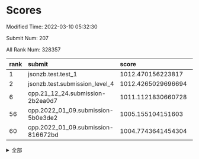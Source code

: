 # Scores

Modified Time: 2022-03-10 05:32:30

Submit Num: 207

All Rank Num: 328357

| rank |               submit               |       score        |       sigma        | pk_num |
| :--- | :--------------------------------- | :----------------- | :----------------- | :----- |
| 1    | jsonzb.test.test_1                 | 1012.470156223817  | 0.7893746729977567 | 6346   |
| 2    | jsonzb.test.submission_level_4     | 1012.4265029696694 | 0.7924702272787971 | 6342   |
| 6    | cpp.21_12_24.submission-2b2ea0d7   | 1011.1121830660728 | 0.7771944276576479 | 6348   |
| 56   | cpp.2022_01_09.submission-5b0e3de2 | 1005.155104151603  | 0.7190082058680983 | 6346   |
| 60   | cpp.2022_01_09.submission-816672bd | 1004.7743641454304 | 0.6981085589443717 | 6348   |


<details>
<summary>全部</summary>

| rank |                 submit                 |       score        |       sigma        | pk_num |
| :--- | :------------------------------------- | :----------------- | :----------------- | :----- |
| 1    | jsonzb.test.test_1                     | 1012.470156223817  | 0.7893746729977567 | 6346   |
| 2    | jsonzb.test.submission_level_4         | 1012.4265029696694 | 0.7924702272787971 | 6342   |
| 3    | gobigger.level_3.submission_level_3_5  | 1011.7466050531581 | 0.7782397096059878 | 6341   |
| 4    | gobigger.level_3.submission_level_3_24 | 1011.5621381920984 | 0.7933547556884328 | 6344   |
| 5    | gobigger.level_3.submission_level_3_17 | 1011.261872400611  | 0.7643926730990476 | 6347   |
| 6    | cpp.21_12_24.submission-2b2ea0d7       | 1011.1121830660728 | 0.7771944276576479 | 6348   |
| 7    | gobigger.level_3.submission_level_3_23 | 1010.8849822185143 | 0.7477449718946649 | 6345   |
| 8    | gobigger.level_3.submission_level_3_25 | 1010.8280267756516 | 0.7759566642061554 | 6343   |
| 9    | gobigger.level_3.submission_level_3_4  | 1010.8181090884866 | 0.772543160504563  | 6348   |
| 10   | gobigger.level_3.submission_level_3_1  | 1010.778356999103  | 0.770364863265465  | 6339   |
| 11   | gobigger.level_3.submission_level_3_28 | 1010.6026630321062 | 0.7538388188630701 | 6344   |
| 12   | gobigger.level_3.submission_level_3_37 | 1010.5982862135304 | 0.7554552271378389 | 6345   |
| 13   | gobigger.level_3.submission_level_3_0  | 1010.4842373377352 | 0.7524885367418838 | 6347   |
| 14   | gobigger.level_3.submission_level_3_44 | 1010.4659275514034 | 0.7552902656945567 | 6345   |
| 15   | gobigger.level_3.submission_level_3_19 | 1010.4422643882023 | 0.753390622602589  | 6343   |
| 16   | gobigger.level_3.submission_level_3_16 | 1010.4300567798258 | 0.744238742009573  | 6349   |
| 17   | gobigger.level_3.submission_level_3_20 | 1010.4277343683758 | 0.774947129858184  | 6337   |
| 18   | gobigger.level_3.submission_level_3_49 | 1010.4114928085542 | 0.7432457555990385 | 6346   |
| 19   | gobigger.level_3.submission_level_3_46 | 1010.396642954912  | 0.7576216918386668 | 6347   |
| 20   | gobigger.level_3.submission_level_3_43 | 1010.1399687113415 | 0.7836643134338571 | 6341   |
| 21   | gobigger.level_3.submission_level_3_31 | 1010.1017730748831 | 0.7454130328012148 | 6344   |
| 22   | gobigger.level_3.submission_level_3_15 | 1010.0547827359496 | 0.7526759743503594 | 6347   |
| 23   | gobigger.level_3.submission_level_3_6  | 1010.0032976524664 | 0.7509124760832296 | 6347   |
| 24   | gobigger.level_3.submission_level_3_8  | 1009.9939396815876 | 0.7393899869489288 | 6347   |
| 25   | gobigger.level_3.submission_level_3_2  | 1009.9794842261388 | 0.7755044647546722 | 6347   |
| 26   | gobigger.level_3.submission_level_3_36 | 1009.9733765286923 | 0.7602678047310925 | 6343   |
| 27   | gobigger.level_3.submission_level_3_14 | 1009.9562820437769 | 0.7626109671246489 | 6345   |
| 28   | gobigger.level_3.submission_level_3_9  | 1009.8308657915144 | 0.7512922530518193 | 6347   |
| 29   | gobigger.level_3.submission_level_3_48 | 1009.8198705490224 | 0.7598513400441756 | 6341   |
| 30   | gobigger.level_3.submission_level_3_33 | 1009.7988592260017 | 0.7690807499245713 | 6346   |
| 31   | gobigger.level_3.submission_level_3_27 | 1009.7869283017219 | 0.7547593788995786 | 6348   |
| 32   | gobigger.level_3.submission_level_3_41 | 1009.7285974005586 | 0.7505170115304653 | 6348   |
| 33   | gobigger.level_3.submission_level_3_26 | 1009.6713399635215 | 0.7348996260422874 | 6343   |
| 34   | gobigger.level_3.submission_level_3_21 | 1009.5179158474218 | 0.759937302940254  | 6348   |
| 35   | gobigger.level_3.submission_level_3_12 | 1009.5031414563194 | 0.7644013995065843 | 6346   |
| 36   | gobigger.level_3.submission_level_3_32 | 1009.4982012097068 | 0.772792148176376  | 6346   |
| 37   | gobigger.level_3.submission_level_3_45 | 1009.4927479714333 | 0.7563354633943317 | 6347   |
| 38   | gobigger.level_3.submission_level_3_29 | 1009.4700350604292 | 0.7649430297780274 | 6344   |
| 39   | gobigger.level_3.submission_level_3_34 | 1009.3846550293745 | 0.7341286043416501 | 6340   |
| 40   | gobigger.level_3.submission_level_3_39 | 1009.3542881858593 | 0.7591126394423359 | 6348   |
| 41   | gobigger.level_3.submission_level_3_30 | 1009.3190617798284 | 0.7551110067355074 | 6349   |
| 42   | gobigger.level_3.submission_level_3_47 | 1009.3002705819571 | 0.7305476037841997 | 6345   |
| 43   | gobigger.level_3.submission_level_3_7  | 1009.1471301152834 | 0.7490247775831697 | 6349   |
| 44   | gobigger.level_3.submission_level_3_42 | 1009.134811878212  | 0.7437721388148812 | 6348   |
| 45   | gobigger.level_3.submission_level_3_13 | 1009.1041739665642 | 0.7428527271506421 | 6343   |
| 46   | gobigger.level_3.submission_level_3_10 | 1009.0490817227452 | 0.7492139733967708 | 6343   |
| 47   | gobigger.level_3.submission_level_3_22 | 1009.0350449657609 | 0.749619726469401  | 6344   |
| 48   | gobigger.level_3.submission_level_3_40 | 1008.9865682880106 | 0.7609694823838509 | 6346   |
| 49   | gobigger.level_3.submission_level_3_35 | 1008.764449096703  | 0.7387566639593554 | 6342   |
| 50   | gobigger.level_3.submission_level_3_3  | 1008.7194338832721 | 0.7410588613011354 | 6343   |
| 51   | gobigger.level_3.submission_level_3_18 | 1008.644785047063  | 0.7374140306857189 | 6346   |
| 52   | gobigger.level_3.submission_level_3_38 | 1008.6041698228516 | 0.7478866985197314 | 6346   |
| 53   | gobigger.level_3.submission_level_3_11 | 1008.1661689643729 | 0.7465039395892664 | 6344   |
| 54   | gobigger.level_1.submission_level_1_39 | 1005.8493133315754 | 0.7243295724076627 | 6340   |
| 55   | gobigger.level_1.submission_level_1_19 | 1005.1631602790341 | 0.7167075151450919 | 6345   |
| 56   | cpp.2022_01_09.submission-5b0e3de2     | 1005.155104151603  | 0.7190082058680983 | 6346   |
| 57   | gobigger.level_1.submission_level_1_16 | 1004.9446475444328 | 0.7200457969509181 | 6347   |
| 58   | gobigger.level_1.submission_level_1_4  | 1004.8433321519537 | 0.7155180627850721 | 6345   |
| 59   | gobigger.level_1.submission_level_1_46 | 1004.8093528916041 | 0.7151268343350096 | 6341   |
| 60   | cpp.2022_01_09.submission-816672bd     | 1004.7743641454304 | 0.6981085589443717 | 6348   |
| 61   | gobigger.level_1.submission_level_1_29 | 1004.6529236311801 | 0.7282357496106364 | 6342   |
| 62   | gobigger.level_1.submission_level_1_11 | 1004.59339554433   | 0.7211107847488076 | 6350   |
| 63   | gobigger.level_1.submission_level_1_20 | 1004.4868980767536 | 0.7213257010900933 | 6347   |
| 64   | gobigger.level_1.submission_level_1_6  | 1004.4443580951172 | 0.7158838673994261 | 6343   |
| 65   | gobigger.level_1.submission_level_1_38 | 1004.3727011961504 | 0.7251978650412786 | 6350   |
| 66   | gobigger.level_1.submission_level_1_0  | 1004.2880074090571 | 0.7173734267111315 | 6348   |
| 67   | gobigger.level_1.submission_level_1_12 | 1004.2432444073165 | 0.7134178494490312 | 6337   |
| 68   | gobigger.level_1.submission_level_1_45 | 1004.2307435815518 | 0.7243521894803053 | 6345   |
| 69   | gobigger.level_1.submission_level_1_7  | 1004.2057091962223 | 0.7275596495413726 | 6352   |
| 70   | gobigger.level_1.submission_level_1_9  | 1004.1590077526946 | 0.7267430588378753 | 6346   |
| 71   | gobigger.level_1.submission_level_1_13 | 1003.9941279040894 | 0.7130291476754844 | 6349   |
| 72   | gobigger.level_1.submission_level_1_33 | 1003.9618095458908 | 0.7124994642418383 | 6346   |
| 73   | gobigger.level_1.submission_level_1_41 | 1003.8728228938955 | 0.7061777348998209 | 6342   |
| 74   | gobigger.level_1.submission_level_1_10 | 1003.8175625467184 | 0.7394940647540594 | 6345   |
| 75   | gobigger.level_1.submission_level_1_32 | 1003.7855517766025 | 0.7027206120457976 | 6344   |
| 76   | gobigger.level_1.submission_level_1_47 | 1003.5781658342215 | 0.7149567925724526 | 6346   |
| 77   | gobigger.level_1.submission_level_1_26 | 1003.5721414982371 | 0.713164595399478  | 6337   |
| 78   | gobigger.level_1.submission_level_1_43 | 1003.5041568947414 | 0.7071730669923325 | 6340   |
| 79   | gobigger.level_1.submission_level_1_48 | 1003.5009678078399 | 0.7203242822507719 | 6346   |
| 80   | gobigger.level_1.submission_level_1_35 | 1003.491160522726  | 0.7131534610630732 | 6342   |
| 81   | gobigger.level_1.submission_level_1_34 | 1003.4514875327586 | 0.7195533810508679 | 6346   |
| 82   | gobigger.level_1.submission_level_1_37 | 1003.3963001281451 | 0.7218177098870882 | 6347   |
| 83   | gobigger.level_1.submission_level_1_21 | 1003.3825828400506 | 0.6987419292390931 | 6342   |
| 84   | gobigger.level_1.submission_level_1_1  | 1003.3271880863842 | 0.7184956590311087 | 6345   |
| 85   | gobigger.level_1.submission_level_1_27 | 1003.2957977771005 | 0.7176586680546378 | 6345   |
| 86   | gobigger.level_1.submission_level_1_18 | 1003.2298789314239 | 0.7059383178663169 | 6343   |
| 87   | gobigger.level_1.submission_level_1_8  | 1003.211127087476  | 0.7080740218394039 | 6346   |
| 88   | gobigger.level_1.submission_level_1_28 | 1003.161824892621  | 0.7160356358863549 | 6346   |
| 89   | gobigger.level_1.submission_level_1_17 | 1003.15504726913   | 0.7058948484849547 | 6349   |
| 90   | gobigger.level_1.submission_level_1_36 | 1003.0723380317511 | 0.7174811948498502 | 6344   |
| 91   | gobigger.level_1.submission_level_1_2  | 1003.0578935022443 | 0.7155214671460765 | 6345   |
| 92   | gobigger.level_1.submission_level_1_49 | 1003.0203866888822 | 0.7167714264252342 | 6347   |
| 93   | gobigger.level_1.submission_level_1_15 | 1002.9105253850024 | 0.7187048686025074 | 6348   |
| 94   | gobigger.level_1.submission_level_1_14 | 1002.8946294072138 | 0.7137731252217732 | 6347   |
| 95   | gobigger.level_1.submission_level_1_30 | 1002.7202590423485 | 0.702910418543882  | 6353   |
| 96   | gobigger.level_1.submission_level_1_31 | 1002.552867334664  | 0.7143935365662866 | 6347   |
| 97   | gobigger.level_1.submission_level_1_40 | 1002.361227471161  | 0.7175882483119426 | 6342   |
| 98   | gobigger.level_1.submission_level_1_42 | 1002.2872593728707 | 0.7133544787502624 | 6341   |
| 99   | gobigger.level_1.submission_level_1_23 | 1002.2822660393975 | 0.7048088729046097 | 6342   |
| 100  | gobigger.level_1.submission_level_1_24 | 1002.2697037796279 | 0.7143150290185641 | 6349   |
| 101  | gobigger.level_1.submission_level_1_22 | 1002.212573023116  | 0.711732861905239  | 6348   |
| 102  | gobigger.level_1.submission_level_1_44 | 1001.9784567909436 | 0.7140005508912033 | 6350   |
| 103  | gobigger.level_1.submission_level_1_25 | 1001.924158847867  | 0.7095870461500768 | 6347   |
| 104  | gobigger.level_1.submission_level_1_5  | 1001.8338490089267 | 0.7108572014763306 | 6337   |
| 105  | gobigger.level_1.submission_level_1_3  | 1001.0371390151303 | 0.7183839853224598 | 6347   |
| 106  | gobigger.random.submission_random_26   | 997.3731111081116  | 0.7017572365495982 | 6344   |
| 107  | gobigger.random.submission_random_19   | 997.0414602666945  | 0.7060166113659998 | 6347   |
| 108  | gobigger.random.submission_random_8    | 997.0233874283871  | 0.6970125892419411 | 6343   |
| 109  | gobigger.random.submission_random_5    | 996.9658252073829  | 0.721778245124051  | 6345   |
| 110  | gobigger.random.submission_random_11   | 996.8606666648209  | 0.7080789243306995 | 6345   |
| 111  | gobigger.random.submission_random_23   | 996.772840229598   | 0.7057091415298888 | 6354   |
| 112  | gobigger.random.submission_random_20   | 996.526917277948   | 0.7216282130539228 | 6349   |
| 113  | gobigger.random.submission_random_13   | 996.4960919593325  | 0.7034354334397946 | 6344   |
| 114  | gobigger.random.submission_random_48   | 996.4533785612582  | 0.7037964912115302 | 6346   |
| 115  | gobigger.random.submission_random_7    | 996.3405632577629  | 0.7104023695176443 | 6342   |
| 116  | gobigger.random.submission_random_46   | 996.3230840835395  | 0.7083659913170656 | 6347   |
| 117  | gobigger.random.submission_random_4    | 996.3012528669145  | 0.7187884169810057 | 6342   |
| 118  | gobigger.random.submission_random_40   | 996.277814679771   | 0.7042609905417648 | 6346   |
| 119  | gobigger.random.submission_random_49   | 996.2162111790309  | 0.7106622710576425 | 6345   |
| 120  | gobigger.random.submission_random_32   | 996.1885990914577  | 0.714133837696057  | 6345   |
| 121  | gobigger.random.submission_random_25   | 996.1307356707449  | 0.7027647489243084 | 6341   |
| 122  | gobigger.random.submission_random_17   | 996.0859982500609  | 0.7011322669905513 | 6346   |
| 123  | gobigger.random.submission_random_35   | 996.0823555649606  | 0.7161467683820953 | 6345   |
| 124  | gobigger.random.submission_random_6    | 996.0322523535473  | 0.7125216773856967 | 6348   |
| 125  | gobigger.random.submission_random_38   | 996.0220717174547  | 0.7103391368296332 | 6339   |
| 126  | gobigger.random.submission_random_39   | 996.0170116867106  | 0.6974600843360577 | 6350   |
| 127  | gobigger.random.submission_random_44   | 996.0123097362692  | 0.697403417325438  | 6343   |
| 128  | gobigger.random.submission_random_22   | 996.0062848669252  | 0.7129966717142174 | 6351   |
| 129  | gobigger.random.submission_random_33   | 995.9391586248125  | 0.6999735838537016 | 6351   |
| 130  | gobigger.random.submission_random_36   | 995.8927983333224  | 0.718285074400663  | 6342   |
| 131  | gobigger.random.submission_random_47   | 995.880993735813   | 0.7070743447270211 | 6345   |
| 132  | gobigger.random.submission_random_45   | 995.8624675055748  | 0.7114294449800584 | 6347   |
| 133  | gobigger.random.submission_random_31   | 995.8135207732153  | 0.6998818073793877 | 6341   |
| 134  | gobigger.random.submission_random_18   | 995.7983078075129  | 0.708092215509003  | 6339   |
| 135  | gobigger.random.submission_random_30   | 995.7891335902741  | 0.7084216893869971 | 6343   |
| 136  | gobigger.random.submission_random_12   | 995.7598893741023  | 0.7073044639258533 | 6342   |
| 137  | gobigger.random.submission_random_42   | 995.7488444513298  | 0.7179681846135366 | 6344   |
| 138  | gobigger.random.submission_random_16   | 995.7240232368265  | 0.7034935764887881 | 6342   |
| 139  | gobigger.random.submission_random_0    | 995.700074292351   | 0.7109716789407358 | 6346   |
| 140  | gobigger.random.submission_random_2    | 995.6036516284308  | 0.7260818412904455 | 6349   |
| 141  | gobigger.random.submission_random_27   | 995.5995539876324  | 0.7188982504162729 | 6348   |
| 142  | gobigger.random.submission_random_3    | 995.575902069936   | 0.7176757676036734 | 6342   |
| 143  | gobigger.random.submission_random_29   | 995.5621824781225  | 0.710295684711977  | 6344   |
| 144  | gobigger.random.submission_random_43   | 995.5148151925256  | 0.7014601533819311 | 6343   |
| 145  | gobigger.random.submission_random_9    | 995.4633474033851  | 0.7090256388487877 | 6339   |
| 146  | gobigger.random.submission_random_37   | 995.4310487665167  | 0.7285299092333041 | 6342   |
| 147  | gobigger.random.submission_random_1    | 995.4127623514347  | 0.7217530409921249 | 6342   |
| 148  | gobigger.random.submission_random_10   | 995.3945085110602  | 0.7027755955521764 | 6348   |
| 149  | gobigger.random.submission_random_15   | 995.3807174600362  | 0.725260116247726  | 6349   |
| 150  | gobigger.random.submission_random_14   | 995.2300704330432  | 0.7196262507845179 | 6350   |
| 151  | gobigger.random.submission_random_34   | 995.1967499140509  | 0.7200960412969831 | 6347   |
| 152  | gobigger.random.submission_random_24   | 995.1741173651155  | 0.7189738593739383 | 6350   |
| 153  | gobigger.random.submission_random_21   | 995.0991881843888  | 0.7257385149839433 | 6341   |
| 154  | gobigger.random.submission_random_28   | 994.898468692742   | 0.7092364969106039 | 6350   |
| 155  | gobigger.random.submission_random_41   | 994.7027113988354  | 0.7063536212212485 | 6344   |
| 156  | gobigger.level_2.submission_level_2_7  | 994.5954437039495  | 0.7166918288734988 | 6348   |
| 157  | gobigger.level_2.submission_level_2_49 | 994.4354481743533  | 0.721712599166569  | 6347   |
| 158  | gobigger.level_2.submission_level_2_21 | 993.6008718793172  | 0.7245310718487439 | 6347   |
| 159  | gobigger.level_2.submission_level_2_8  | 993.5944804008218  | 0.7409468847353917 | 6340   |
| 160  | gobigger.level_2.submission_level_2_32 | 993.513714018303   | 0.7455259077518069 | 6346   |
| 161  | gobigger.level_2.submission_level_2_10 | 993.4499985544932  | 0.7398899539486178 | 6338   |
| 162  | gobigger.level_2.submission_level_2_3  | 993.4211560464101  | 0.7315049320603254 | 6352   |
| 163  | gobigger.level_2.submission_level_2_33 | 993.2981460381425  | 0.744936363941415  | 6342   |
| 164  | gobigger.level_2.submission_level_2_24 | 993.2780041481976  | 0.7351942383062324 | 6345   |
| 165  | gobigger.level_2.submission_level_2_48 | 993.202204037546   | 0.7416042918742488 | 6339   |
| 166  | gobigger.level_2.submission_level_2_18 | 993.1052155982082  | 0.7508282490574931 | 6346   |
| 167  | gobigger.level_2.submission_level_2_41 | 992.980504932493   | 0.7321586166455328 | 6344   |
| 168  | gobigger.level_2.submission_level_2_34 | 992.9540340833199  | 0.7383120129816142 | 6344   |
| 169  | gobigger.level_2.submission_level_2_4  | 992.736653696194   | 0.729602826979242  | 6340   |
| 170  | gobigger.level_2.submission_level_2_38 | 992.6683936460979  | 0.744306026337844  | 6347   |
| 171  | gobigger.level_2.submission_level_2_36 | 992.5547035302412  | 0.7339122253755508 | 6347   |
| 172  | gobigger.level_2.submission_level_2_12 | 992.5511025251301  | 0.732213549012886  | 6344   |
| 173  | gobigger.level_2.submission_level_2_44 | 992.3442049404799  | 0.7438878772194151 | 6345   |
| 174  | gobigger.level_2.submission_level_2_39 | 992.2149453554716  | 0.7587324740526694 | 6346   |
| 175  | gobigger.level_2.submission_level_2_20 | 992.2048277798608  | 0.7658665320190713 | 6346   |
| 176  | gobigger.level_2.submission_level_2_27 | 992.2043998230897  | 0.7460301489098913 | 6347   |
| 177  | gobigger.level_2.submission_level_2_31 | 992.1845681666063  | 0.7666420829443708 | 6348   |
| 178  | gobigger.level_2.submission_level_2_1  | 992.1207413260296  | 0.7728367636069574 | 6343   |
| 179  | gobigger.level_2.submission_level_2_9  | 992.0019997744298  | 0.7461972283250795 | 6342   |
| 180  | gobigger.level_2.submission_level_2_35 | 991.9718088866128  | 0.7500551781037544 | 6351   |
| 181  | gobigger.level_2.submission_level_2_45 | 991.849593112766   | 0.7549041593008383 | 6347   |
| 182  | gobigger.level_2.submission_level_2_2  | 991.8448505778452  | 0.7420047145236587 | 6349   |
| 183  | gobigger.level_2.submission_level_2_6  | 991.8248821082765  | 0.7614775324352245 | 6349   |
| 184  | gobigger.level_2.submission_level_2_17 | 991.7908862096274  | 0.7409701017899044 | 6345   |
| 185  | gobigger.level_2.submission_level_2_22 | 991.7907483265903  | 0.7491925642772446 | 6346   |
| 186  | gobigger.level_2.submission_level_2_43 | 991.7725206114126  | 0.7512471136634808 | 6344   |
| 187  | gobigger.level_2.submission_level_2_14 | 991.7383767478276  | 0.7586056138793    | 6349   |
| 188  | gobigger.level_2.submission_level_2_26 | 991.7317683713089  | 0.7485325811345022 | 6350   |
| 189  | gobigger.level_2.submission_level_2_0  | 991.6099068327565  | 0.7562754753368501 | 6344   |
| 190  | gobigger.level_2.submission_level_2_40 | 991.5848228687711  | 0.735027464523738  | 6344   |
| 191  | gobigger.level_2.submission_level_2_29 | 991.5080441081757  | 0.7467846027419233 | 6348   |
| 192  | gobigger.level_2.submission_level_2_5  | 991.45744881959    | 0.7602294553128602 | 6341   |
| 193  | gobigger.level_2.submission_level_2_25 | 991.3998923592936  | 0.7544355713098589 | 6345   |
| 194  | gobigger.level_2.submission_level_2_23 | 991.3588229908066  | 0.7575572297809056 | 6347   |
| 195  | gobigger.level_2.submission_level_2_19 | 991.3358465216861  | 0.7354267410408798 | 6337   |
| 196  | gobigger.level_2.submission_level_2_16 | 991.2995264555046  | 0.7314112517082257 | 6348   |
| 197  | gobigger.level_2.submission_level_2_47 | 991.1632024468232  | 0.7560588585727367 | 6344   |
| 198  | gobigger.level_2.submission_level_2_13 | 991.1351284913704  | 0.7472171090117823 | 6343   |
| 199  | gobigger.level_2.submission_level_2_30 | 991.0172172454868  | 0.7452452029016817 | 6346   |
| 200  | gobigger.level_2.submission_level_2_37 | 990.7903362376863  | 0.7666628593978635 | 6342   |
| 201  | gobigger.level_2.submission_level_2_42 | 990.7814129175849  | 0.7741255250449903 | 6343   |
| 202  | gobigger.level_2.submission_level_2_46 | 990.6813693405128  | 0.7563850159162829 | 6342   |
| 203  | gobigger.level_2.submission_level_2_15 | 990.6033340919357  | 0.7552150751393687 | 6347   |
| 204  | gobigger.level_2.submission_level_2_11 | 990.1375973460217  | 0.7641862345597394 | 6350   |
| 205  | gobigger.level_2.submission_level_2_28 | 989.6608989363071  | 0.7807175696438287 | 6345   |
| 206  | gobigger.none.submission_none_0        | 977.8739321121233  | 1.2434956762678502 | 6339   |
| 207  | gobigger.none.submission_none_1        | 976.428632930915   | 1.3927755034746414 | 6337   |

</details>